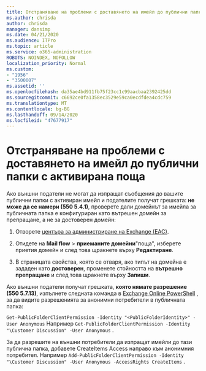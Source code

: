 ```yaml
---
title: Отстраняване на проблеми с доставянето на имейл до публични папки с активирана поща
ms.author: chrisda
author: chrisda
manager: dansimp
ms.date: 04/21/2020
ms.audience: ITPro
ms.topic: article
ms.service: o365-administration
ROBOTS: NOINDEX, NOFOLLOW
localization_priority: Normal
ms.custom:
- "1956"
- "3500007"
ms.assetid: ''
ms.openlocfilehash: da35ae4bd911fb75f23cc1c99aacbaa2392425dd
ms.sourcegitcommit: c6692ce0fa1358ec3529e59ca0ecdfdea4cdc759
ms.translationtype: MT
ms.contentlocale: bg-BG
ms.lasthandoff: 09/14/2020
ms.locfileid: "47677917"
---
```

# <a name="fix-email-delivery-issues-to-mail-enabled-public-folders"></a>Отстраняване на проблеми с доставянето на имейл до публични папки с активирана поща

Ако външни податели не могат да изпращат съобщения до вашите публични папки с активиран имейл и подателите получат грешката: **не може да се намери (550 5.4.1)**, проверете дали домейнът за имейла за публичната папка е конфигуриран като вътрешен домейн за препращане, а не за достоверен домейн:

1. Отворете [центъра за администриране на Exchange (EAC)](https://docs.microsoft.com/Exchange/exchange-admin-center).

2. Отидете на **Mail flow** \> **приеманите домейни**"поща", изберете приетия домейн и след това щракнете върху **Редактиране**.

3. В страницата свойства, която се отваря, ако типът на домейна е зададен като **достоверен**, променете стойността на **вътрешно препращане** и след това щракнете върху **Запиши**.

Ако външни податели получат грешката, **която нямате разрешение (550 5.7.13)**, изпълнете следната команда в [Exchange Online PowerShell](https://docs.microsoft.com/powershell/exchange/exchange-online/connect-to-exchange-online-powershell/connect-to-exchange-online-powershell) , за да видите разрешенията за анонимни потребители в публичната папка:

`Get-PublicFolderClientPermission -Identity "<PublicFolderIdentity>" -User Anonymous` Например `Get-PublicFolderClientPermission -Identity "\Customer Discussion" -User Anonymous` .

За да разрешите на външни потребители да изпращат имейли до тази публична папка, добавете CreateItems Access направо към анонимния потребител. Например `Add-PublicFolderClientPermission -Identity "\Customer Discussion" -User Anonymous -AccessRights CreateItems` .
